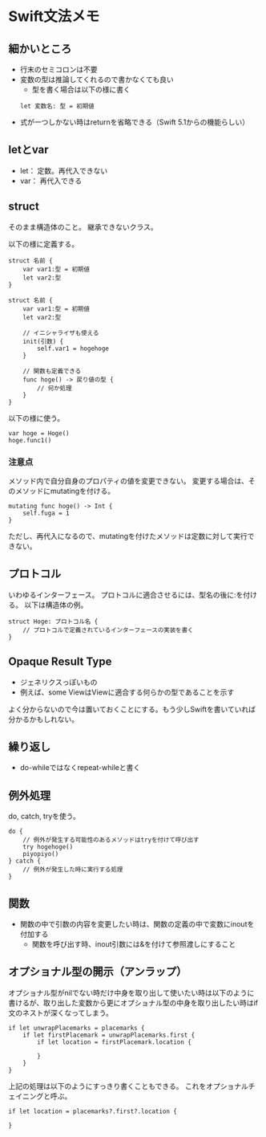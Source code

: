 # Swift文法メモ
## 細かいところ
- 行末のセミコロンは不要
- 変数の型は推論してくれるので書かなくても良い
    - 型を書く場合は以下の様に書く
    ```
    let 変数名: 型 = 初期値
    ```
- 式が一つしかない時はreturnを省略できる（Swift 5.1からの機能らしい）

## letとvar
- let： 定数。再代入できない
- var： 再代入できる

## struct
そのまま構造体のこと。
継承できないクラス。

以下の様に定義する。
```
struct 名前 {
    var var1:型 = 初期値
    let var2:型
}

struct 名前 {
    var var1:型 = 初期値
    let var2:型

    // イニシャライザも使える
    init(引数) {
        self.var1 = hogehoge
    }

    // 関数も定義できる
    func hoge() -> 戻り値の型 {
        // 何か処理
    }
}
```

以下の様に使う。
```
var hoge = Hoge()
hoge.func1()
```

### 注意点
メソッド内で自分自身のプロパティの値を変更できない。
変更する場合は、そのメソッドにmutatingを付ける。

```
mutating func hoge() -> Int {
    self.fuga = 1
}
```

ただし、再代入になるので、mutatingを付けたメソッドは定数に対して実行できない。

## プロトコル
いわゆるインターフェース。
プロトコルに適合させるには、型名の後に:を付ける。
以下は構造体の例。

```
struct Hoge: プロトコル名 {
    // プロトコルで定義されているインターフェースの実装を書く
}
```

## Opaque Result Type
- ジェネリクスっぽいもの
- 例えば、some ViewはViewに適合する何らかの型であることを示す

よく分からないので今は置いておくことにする。もう少しSwiftを書いていれば分かるかもしれない。

## 繰り返し
- do-whileではなくrepeat-whileと書く

## 例外処理
do, catch, tryを使う。

```
do {
    // 例外が発生する可能性のあるメソッドはtryを付けて呼び出す
    try hogehoge()
    piyopiyo()
} catch {
    // 例外が発生した時に実行する処理
}
```

## 関数
- 関数の中で引数の内容を変更したい時は、関数の定義の中で変数にinoutを付加する
    - 関数を呼び出す時、inout引数には&を付けて参照渡しにすること

## オプショナル型の開示（アンラップ）
オプショナル型がnilでない時だけ中身を取り出して使いたい時は以下のように書けるが、取り出した変数から更にオプショナル型の中身を取り出したい時はif文のネストが深くなってしまう。

```
if let unwrapPlacemarks = placemarks {
    if let firstPlacemark = unwrapPlacemarks.first {
        if let location = firstPlacemark.location {

        }
    }
}
```

上記の処理は以下のようにすっきり書くこともできる。
これをオプショナルチェイニングと呼ぶ。

```
if let location = placemarks?.first?.location {

}
```
